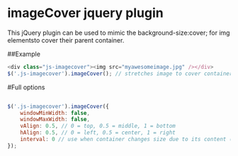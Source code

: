 imageCover jquery plugin
========================

This jQuery plugin can be used to mimic the background-size:cover; for img elementsto cover their parent container.

##Example

```javascript
<div class="js-imagecover"><img src="myawesomeimage.jpg" /></div>
$('.js-imagecover').imageCover(); // stretches image to cover container
```

#Full options
```javascript

$('.js-imagecover').imageCover({
	windowMinWidth: false,
	windowMaxWidth: false,
	vAlign: 0.5, // 0 = top, 0.5 = middle, 1 = bottom
	hAlign: 0.5, // 0 = left, 0.5 = center, 1 = right
	interval: 0 // use when container changes size due to its content (usually due to other images)
});

```

